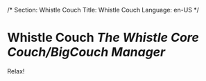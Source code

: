 /*
Section: Whistle Couch
Title: Whistle Couch
Language: en-US
*/

# Whistle Couch *The Whistle Core Couch/BigCouch Manager*
Relax!
